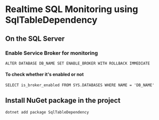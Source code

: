 # Realtime SQL Monitoring using SqlTableDependency

## On the SQL Server
### Enable Service Broker for monitoring
```
ALTER DATABASE DB_NAME SET ENABLE_BROKER WITH ROLLBACK IMMEDIATE
```

#### To check whether it's enabled or not
```
SELECT is_broker_enabled FROM SYS.DATABASES WHERE NAME = 'DB_NAME'
```

## Install NuGet package in the project
```
dotnet add package SqlTableDependency
```
